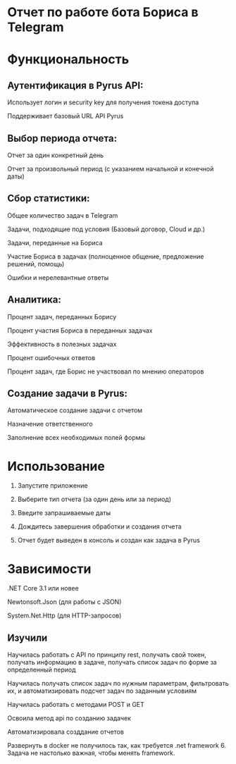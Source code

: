 # Отчет по работе бота Бориса в Telegram
# Функциональность
## Аутентификация в Pyrus API:

Использует логин и security key для получения токена доступа

Поддерживает базовый URL API Pyrus

## Выбор периода отчета:

Отчет за один конкретный день

Отчет за произвольный период (с указанием начальной и конечной даты)

## Сбор статистики:

Общее количество задач в Telegram

Задачи, подходящие под условия (Базовый договор, Cloud и др.)

Задачи, переданные на Бориса

Участие Бориса в задачах (полноценное общение, предложение решений, помощь)

Ошибки и нерелевантные ответы

## Аналитика:

Процент задач, переданных Борису

Процент участия Бориса в переданных задачах

Эффективность в полезных задачах

Процент ошибочных ответов

Процент задач, где Борис не участвовал по мнению операторов

## Создание задачи в Pyrus:

Автоматическое создание задачи с отчетом

Назначение ответственного

Заполнение всех необходимых полей формы

# Использование
1. Запустите приложение

2. Выберите тип отчета (за один день или за период)

3. Введите запрашиваемые даты

4. Дождитесь завершения обработки и создания отчета

5. Отчет будет выведен в консоль и создан как задача в Pyrus

<!--зависимости-->
# Зависимости
.NET Core 3.1 или новее

Newtonsoft.Json (для работы с JSON)

System.Net.Http (для HTTP-запросов)

## Изучили
Научилась работать с API по принципу rest, получать свой токен, получать информацию в задаче, получать список задач по форме за определенный период

Научилась получать список задач по нужным параметрам, фильтровать их, и автоматизировать подсчет задач по заданным условиям

Научилась работать с методами POST и GET

Освоила метод api по созданию задачек

Автоматизировала созддание отчетов

Развернуть в docker не получилось так, как требуется .net framework 6. Задача не настолько важная, чтобы менять framework.
